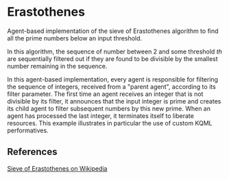 # Erastothenes

Agent-based implementation of the sieve of Erastothenes algorithm to find all
the prime numbers below an input threshold.

In this algorithm, the sequence of number between 2 and some threshold $th$ are
sequentially filtered out if they are found to be divisible by the smallest
number remaining in the sequence.

In this agent-based implementation, every agent is responsible for filtering the
sequence of integers, received from a "parent agent", according to its
filter parameter. The first time an agent receives an integer that is not
divisible by its filter, it announces that the input integer is prime and
creates its child agent to filter subsequent numbers by this new prime. When an
agent has processed the last integer, it terminates itself to liberate
resources. This example illustrates in particular the use of custom KQML
performatives.

## References

[Sieve of Erastothenes on Wikipedia](https://en.wikipedia.org/wiki/Sieve_of_Eratosthenes)
